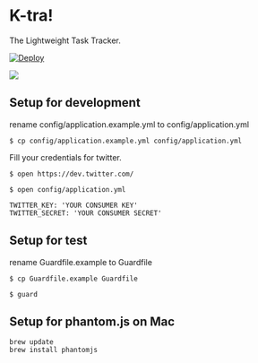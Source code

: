 # K-tra!
The Lightweight Task Tracker.

[![Deploy](https://www.herokucdn.com/deploy/button.png)](https://heroku.com/deploy)

![](https://dltvadzlmcsl3.cloudfront.net/uploads/post/image/22887/thumb_f2d084ee5288a867ac17055bc034f2cb.gif)

## Setup for development

rename config/application.example.yml to config/application.yml

```
$ cp config/application.example.yml config/application.yml
```

Fill your credentials for twitter.

```
$ open https://dev.twitter.com/
```

```
$ open config/application.yml
```

```
TWITTER_KEY: 'YOUR CONSUMER KEY'
TWITTER_SECRET: 'YOUR CONSUMER SECRET'
```

## Setup for test

rename Guardfile.example to Guardfile

```
$ cp Guardfile.example Guardfile
```

```
$ guard
```

## Setup for phantom.js on Mac

```
brew update
brew install phantomjs
```
